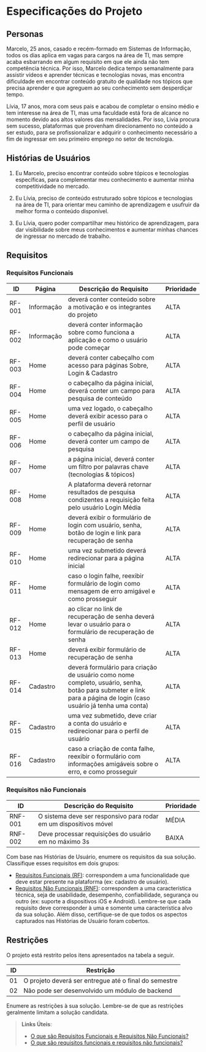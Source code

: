 # Especificações do Projeto

## Personas

Marcelo, 25 anos, casado e recém-formado em Sistemas de Informação, todos os dias aplica em vagas para cargos na área de TI, mas sempre acaba esbarrando em algum requisito em que ele ainda não tem competência técnica. Por isso, Marcelo dedica tempo semanalmente para assistir vídeos e aprender técnicas e tecnologias novas, mas encontra dificuldade em encontrar conteúdo gratuito de qualidade nos tópicos que precisa aprender e que agreguem ao seu conhecimento sem desperdiçar tempo. 

Lívia, 17 anos, mora com seus pais e acabou de completar o ensino médio e tem interesse na área de TI, mas uma faculdade está fora de alcance no momento devido aos altos valores das mensalidades. Por isso, Livia procura sem sucesso, plataformas que provenham direcionamento no conteúdo a ser estudo, para se profissionalizar e adquirir o conhecimento necessário a fim de ingressar em seu primeiro emprego no setor de tecnologia. 

## Histórias de Usuários

1. Eu Marcelo, preciso encontrar conteúdo sobre tópicos e tecnologias específicas, para complementar meu conhecimento e aumentar minha competitividade no mercado. 

2. Eu Lívia, preciso de conteúdo estruturado sobre tópicos e tecnologias na área de TI, para orientar meu caminho de aprendizagem e usufruir da melhor forma o conteúdo disponível. 

3. Eu Lívia, quero poder compartilhar meu histórico de aprendizagem, para dar visibilidade sobre meus conhecimentos e aumentar minhas chances de ingressar no mercado de trabalho. 


## Requisitos

### Requisitos Funcionais

|ID | Página | Descrição do Requisito | Prioridade | 
|------|--------|------------------------------------------|----| 
|RF-001| Informação | deverá conter conteúdo sobre a motivação e os integrantes do projeto | ALTA |
|RF-002| Informação | deverá conter informação sobre como funciona a aplicação e como o usuário pode começar | ALTA |
|RF-003| Home | deverá conter cabeçalho com acesso para páginas Sobre, Login & Cadastro | ALTA |
|RF-004| Home | o cabeçalho da página inicial, deverá conter um campo para pesquisa de conteúdo  | ALTA |
|RF-005| Home | uma vez logado, o cabeçalho deverá exibir acesso para o perfil de usuário  | ALTA |
|RF-006| Home | o cabeçalho da página inicial, deverá conter um campo de pesquisa  | ALTA |
|RF-007| Home | a página inicial, deverá conter um filtro por palavras chave (tecnologias & tópicos)  | ALTA |
|RF-008| Home | A plataforma deverá retornar resultados de pesquisa condizentes a requisição feita pelo usuário Login Média | ALTA |
|RF-009| Home | deverá exibir o formulário de login com usuário, senha, botão de login e link para recuperação de senha | ALTA |
|RF-010| Home | uma vez submetido deverá redirecionar para a página inicial  | ALTA |
|RF-011| Home | caso o login falhe, reexibir formulário de login como mensagem de erro amigável e como prosseguir | ALTA |
|RF-012| Home | ao clicar no link de recuperação de senha deverá levar o usuário para o formulário de recuperação de senha | ALTA |
|RF-013| Home | deverá exibir formulário de recuperação de senha | ALTA |
|RF-014| Cadastro | deverá formulário para criação de usuário como nome completo, usuário, senha, botão para submeter e link para a página de login (caso usuário já tenha uma conta) | ALTA |
|RF-015| Cadastro | uma vez submetido, deve criar a conta do usuário e redirecionar para o perfil de usuário | ALTA |
|RF-016| Cadastro | caso a criação de conta falhe, reexibir o formulário com informações amigáveis sobre o erro, e como prosseguir  | ALTA |


### Requisitos não Funcionais

|ID     | Descrição do Requisito  |Prioridade |
|-------|-------------------------|----|
|RNF-001| O sistema deve ser responsivo para rodar em um dispositivos móvel | MÉDIA | 
|RNF-002| Deve processar requisições do usuário em no máximo 3s |  BAIXA | 

Com base nas Histórias de Usuário, enumere os requisitos da sua solução. Classifique esses requisitos em dois grupos:

- [Requisitos Funcionais
 (RF)](https://pt.wikipedia.org/wiki/Requisito_funcional):
 correspondem a uma funcionalidade que deve estar presente na
  plataforma (ex: cadastro de usuário).
- [Requisitos Não Funcionais
  (RNF)](https://pt.wikipedia.org/wiki/Requisito_n%C3%A3o_funcional):
  correspondem a uma característica técnica, seja de usabilidade,
  desempenho, confiabilidade, segurança ou outro (ex: suporte a
  dispositivos iOS e Android).
Lembre-se que cada requisito deve corresponder à uma e somente uma
característica alvo da sua solução. Além disso, certifique-se de que
todos os aspectos capturados nas Histórias de Usuário foram cobertos.

## Restrições

O projeto está restrito pelos itens apresentados na tabela a seguir.

|ID| Restrição                                             |
|--|-------------------------------------------------------|
|01| O projeto deverá ser entregue até o final do semestre |
|02| Não pode ser desenvolvido um módulo de backend        |


Enumere as restrições à sua solução. Lembre-se de que as restrições geralmente limitam a solução candidata.

> **Links Úteis**:
> - [O que são Requisitos Funcionais e Requisitos Não Funcionais?](https://codificar.com.br/requisitos-funcionais-nao-funcionais/)
> - [O que são requisitos funcionais e requisitos não funcionais?](https://analisederequisitos.com.br/requisitos-funcionais-e-requisitos-nao-funcionais-o-que-sao/)

